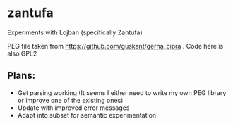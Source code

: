 # zantufa
Experiments with Lojban (specifically Zantufa)

PEG file taken from https://github.com/guskant/gerna_cipra .  Code here is also GPL2

## Plans:

* Get parsing working (It seems I either need to write my own PEG library or improve one of the existing ones)
* Update with improved error messages
* Adapt into subset for semantic experimentation
